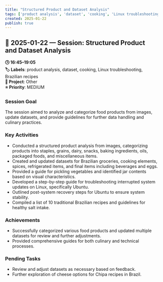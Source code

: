 ```yaml
---
title: "Structured Product and Dataset Analysis"
tags: ['product analysis', 'dataset', 'cooking', 'Linux troubleshooting', 'Brazilian recipes']
created: 2025-01-22
publish: true
---
```


## 📅 2025-01-22 — Session: Structured Product and Dataset Analysis

**🕒 16:45–19:05**  
**🏷️ Labels**: product analysis, dataset, cooking, Linux troubleshooting, Brazilian recipes  
**📂 Project**: Other  
**⭐ Priority**: MEDIUM  


### Session Goal
The session aimed to analyze and categorize food products from images, update datasets, and provide guidelines for further data handling and culinary practices.

### Key Activities
- Conducted a structured product analysis from images, categorizing products into staples, grains, dairy, snacks, baking ingredients, oils, packaged foods, and miscellaneous items.
- Created and updated datasets for Brazilian groceries, cooking elements, spices, refrigerated items, and final items including beverages and eggs.
- Provided a guide for pickling vegetables and identified jar contents based on visual characteristics.
- Developed a step-by-step guide for troubleshooting interrupted system updates on Linux, specifically Ubuntu.
- Outlined post-system recovery steps for Ubuntu to ensure system stability.
- Compiled a list of 10 traditional Brazilian recipes and guidelines for healthy salt intake.

### Achievements
- Successfully categorized various food products and updated multiple datasets for review and further adjustments.
- Provided comprehensive guides for both culinary and technical processes.

### Pending Tasks
- Review and adjust datasets as necessary based on feedback.
- Further exploration of cheese options for Chipa recipes in Brazil.
